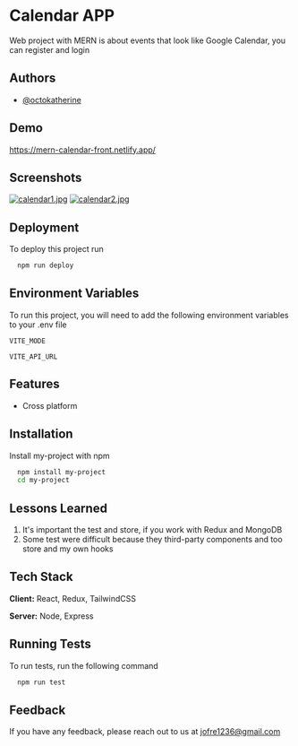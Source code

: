 # Calendar APP

Web project with MERN is about events that look like Google Calendar, you can register and login

## Authors

- [@octokatherine](https://github.com/goraydev)

## Demo

https://mern-calendar-front.netlify.app/

## Screenshots

[![calendar1.jpg](https://i.postimg.cc/g2zDpjB9/calendar1.jpg)](https://postimg.cc/vcK9LYsX)
[![calendar2.jpg](https://i.postimg.cc/FsgZw3pg/calendar2.jpg)](https://postimg.cc/2VyhZqPV)

## Deployment

To deploy this project run

```bash
  npm run deploy
```

## Environment Variables

To run this project, you will need to add the following environment variables to your .env file

`VITE_MODE`

`VITE_API_URL`

## Features

- Cross platform

## Installation

Install my-project with npm

```bash
  npm install my-project
  cd my-project
```

## Lessons Learned

1. It's important the test and store, if you work with Redux and MongoDB
2. Some test were difficult because they third-party components and too store and my own hooks

## Tech Stack

**Client:** React, Redux, TailwindCSS

**Server:** Node, Express

## Running Tests

To run tests, run the following command

```bash
  npm run test
```

## Feedback

If you have any feedback, please reach out to us at jofre1236@gmail.com
